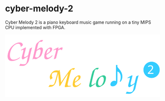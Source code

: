 # cyber-melody-2
Cyber Melody 2 is a piano keyboard music game running on a tiny MIPS CPU implemented with FPGA.

![main](https://github.com/HowyoungZhou/cyber-melody-2/blob/master/assets/images/logo.svg?raw=true)

